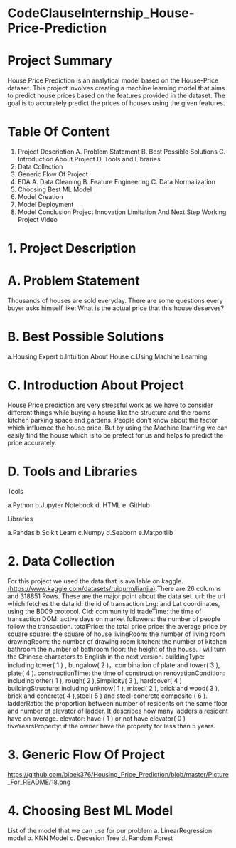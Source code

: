 # CodeClauseInternship_House-Price-Prediction
# Project Summary

House Price Prediction is an analytical model based on the House-Price dataset. This project involves creating a machine learning model that aims to predict house prices based on the features provided in the dataset. The goal is to accurately predict the prices of houses using the given features.

# Table Of Content

 1. Project Description
    A. Problem Statement
    B. Best Possible Solutions
    C. Introduction About Project
    D. Tools and Libraries
 3. Data Collection
 4. Generic Flow Of Project
 5. EDA
    A. Data Cleaning
    B. Feature Engineering
    C. Data Normalization
 6. Choosing Best ML Model
 7. Model Creation
 8. Model Deployment
 9. Model Conclusion
    Project Innovation
    Limitation And Next Step
    Working Project Video

# 1. Project Description

  # A. Problem Statement
Thousands of houses are sold everyday. There are some questions every buyer asks himself like: What is the actual price that this house deserves?

# B. Best Possible Solutions
a.Housing Expert
b.Intuition About House
c.Using Machine Learning

# C. Introduction About Project
House Price prediction are very stressful work as we have to consider different things while buying a house like the structure and the rooms kitchen parking space and gardens. People don’t know about the factor which influence the house price. But by using the Machine learning we can easily find the house which is to be prefect for us and helps to predict the price accurately.

# D. Tools and Libraries

Tools

a.Python
b.Jupyter Notebook
d. HTML
e. GitHub

Libraries

a.Pandas
b.Scikit Learn
c.Numpy
d.Seaborn
e.Matpoltlib

# 2. Data Collection

For this project we used the data that is available on kaggle.[(https://www.kaggle.com/datasets/ruiqurm/lianjia)](https://www.kaggle.com/datasets/ruiqurm/lianjia).There are 26 columns and 318851 Rows. These are the major point about the data set.
url: the url which fetches the data
id: the id of transaction
Lng: and Lat coordinates, using the BD09 protocol.
Cid: community id
tradeTime: the time of transaction
DOM: active days on market
followers: the number of people follow the transaction.
totalPrice: the total price
price: the average price by square
square: the square of house
livingRoom: the number of living room
drawingRoom: the number of drawing room
kitchen: the number of kitchen
bathroom the number of bathroom
floor: the height of the house. I will turn the Chinese characters to English in the next version.
buildingType: including tower( 1 ) , bungalow( 2 )，combination of plate and tower( 3 ), plate( 4 ).
constructionTime: the time of construction
renovationCondition: including other( 1 ), rough( 2 ),Simplicity( 3 ), hardcover( 4 )
buildingStructure: including unknow( 1 ), mixed( 2 ), brick and wood( 3 ), brick and concrete( 4 ),steel( 5 ) and steel-concrete composite ( 6 ).
ladderRatio: the proportion between number of residents on the same floor and number of elevator of ladder. It describes how many ladders a resident have on average.
elevator: have ( 1 ) or not have elevator( 0 )
fiveYearsProperty: if the owner have the property for less than 5 years.

# 3. Generic Flow Of Project

https://github.com/bibek376/Housing_Price_Prediction/blob/master/Picture_For_README/18.png

# 4. Choosing Best ML Model

List of the model that we can use for our problem
a. LinearRegression model
b. KNN Model
c. Decesion Tree
d. Random Forest
